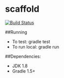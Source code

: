 scaffold
========
[![Build Status](https://snap-ci.com/DewaldV/scaffold-gradle-groovy-dropwizard/branch/master/build_image)](https://snap-ci.com/DewaldV/scaffold-gradle-groovy-dropwizard/branch/master)

##Running
* To test: gradle test
* To run local: gradle run

##Dependencies:
* JDK 1.8
* Gradle 1.5+
